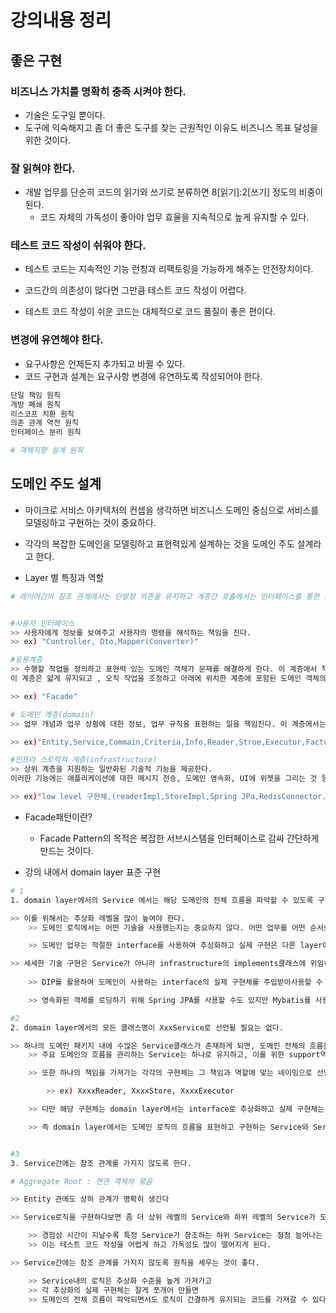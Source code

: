 # 강의내용 정리


## 좋은 구현

### 비즈니스 가치를 명확히 충족 시켜야 한다.

- 기술은 도구일 뿐이다.
- 도구에 익숙해지고 좀 더 좋은 도구를 찾는 근원적인 이유도 비즈니스 목표 달성을 위한 것이다.


### 잘 읽혀야 한다.

- 개발 업무를 단순히 코드의 읽기와 쓰기로 분류하면 8[읽기]:2[쓰기] 정도의 비중이 된다.
    - 코드 자체의 가독성이 좋아야 업무 효율을 지속적으로 높게 유지할 수 있다.

### 테스트 코드 작성이 쉬워야 한다.

- 테스트 코드는 지속적인 기능 런칭과 리팩토링을 가능하게 해주는 안전장치이다.

- 코드간의 의존성이 많다면 그만큼 테스트 코드 작성이 어렵다.
- 테스트 코드 작성이 쉬운 코드는 대체적으로 코드 품질이 좋은 편이다.


### 변경에 유연해야 한다.
- 요구사항은 언제든지 추가되고 바뀔 수 있다.
- 코드 구현과 설계는 요구사항 변경에 유연하도록 작성되어야 한다.

```bash
단일 책임 원칙
개방 폐쇄 원칙
리스코프 치환 원칙
의존 관계 역전 원칙
인터페이스 분리 원칙

# 객체지향 설계 원칙
```

## 도메인 주도 설계

- 마이크로 서비스 아키텍처의 컨셉을 생각하면 비즈니스 도메인 중심으로 서비스를 모델링하고 구현하는 것이 중요하다.

- 각각의 복잡한 도메인을 모델링하고 표현력있게 설계하는 것을 도메인 주도 설계라고 한다.


- Layer 별 특징과 역할

```bash
# 레이어간의 참조 관계에서는 단방향 의존을 유지하고 계층간 호출에서는 인터페이스를 통한 호출이 되도록 한다.


#사용자 인터페이스
>> 사용자에게 정보를 보여주고 사용자의 명령을 해석하는 책임을 진다.
>> ex) "Controller, Dto,Mapper(Converter)"

#응용계층
>> 수행할 작업을 정의하고 표현력 있는 도메인 객체가 문제를 해결하게 한다. 이 계층에서 책임지는 작업은 업무상 중요하거나 다른 시스템의 응용 계층과 상호 작용하는 데 필요한 것들이다.
이 계층은 얇게 유지되고 , 오직 작업을 조정하고 아래에 위치한 계층에 포함된 도메인 객체의 협력자에게 작업을 위임한다.

>> ex) "Facade"

# 도메인 계층(domain)
>> 업무 개념과 업무 상황에 대한 정보, 업무 규칙을 표현하는 일을 책임진다. 이 계층에서는 업무 상황을 반영하는 상태를 제어하고 사용하며, 그와 같은 상태 저장과 관련된 기술적인 세부사항은 인프라 스트럭쳐에 위임한다. 이 계층이 업무용 소프트웨어의 핵심이다.

>> ex)"Entity,Service,Commain,Criteria,Info,Reader,Stroe,Executor,Factory(interface)"

#인프라 스트럭쳐 계층(infrastructure)
>> 상위 계층을 지원하는 일반화된 기술적 기능을 제공한다.
이러한 기능에는 애플리케이션에 대한 메시지 전송, 도메인 영속화, UI에 위젯을 그리는 것 등이 있다.

>> ex)"low level 구현체,(readerImpl,StoreImpl,Spring JPa,RedisConnector..."
```


- Facade패턴이란?
     - Facade Pattern의 목적은 복잡한 서브시스템을 인터페이스로 감싸 간단하게 만드는 것이다.

- 강의 내에서 domain layer 표준 구현

```bash
# 1 
1. domain layer에서의 Service 에서는 해당 도메인의 전체 흐름을 파악할 수 있도록 구현되어야 한다.

>> 이를 위해서는 추상화 레벨을 많이 높여야 한다.
    >> 도메인 로직에서는 어떤 기술을 사용했는지는 중요하지 않다. 어떤 업무를 어떤 순서로 처리했는지가 더욱 중요한 관심사이다.

    >> 도메인 업무는 적절한 interface를 사용하여 추상화하고 실제 구현은 다른 layer에 맡기는게 맞다.

>> 세세한 기술 구현은 Service가 아니라 infrastructure의 implements클래스에 위임하고, Service에서는 이를 활용하기 위한 interface를 선언하고 사용한다.
    
    >> DIP를 활용하여 도메인이 사용하는 interface의 실제 구현체를 주입받아사용할 수 있도록 한다.

    >> 영속화된 객체를 로딩하기 위해 Spring JPA를 사용할 수도 있지만 Mybatis를 사용할 수도 있는 것이다. domain layer에서는 객체를 로딩하기 위한 추상화된 interface를 사용하고, 실제 동작은 하위 layer의 기술 구현체에 맡긴다는 것이 핵심이다. 

#2
2. domain layer에서의 모든 클래스명이 XxxService로 선언될 필요는 없다.

>> 하나의 도메인 패키지 내에 수많은 Service클래스가 존재하게 되면, 도메인 전체의 흐름을 컨트롤하는 Service가 무엇인지 알기 어렵다.
    >> 주요 도메인의 흐름을 관리하는 Service는 하나로 유지하고, 이를 위한 support역할을 하는 클래스는 Service이외의 네이밍을 가져가는 것이 좋다. 

    >> 또한 하나의 책임을 가져가는 각각의 구현체는 그 책임과 역할에 맞는 네이밍으로 선언하는 것이 가독성에 좋다.

        >> ex) XxxxReader, XxxxStore, XxxxExecutor

    >> 다만 해당 구현체는 domain layer에서는 interface로 추상화하고 실제 구현체는 infrastructure layer에서 구현한다.

    >> 즉 domain layer에서는 도메인 로직의 흐름을 표현하고 구현하는 Service와 ServiceImpl이 있지만 그 외의 상세한 구현은 Reader,Store,Executor같은 interface를 선언하여 사용하고 이에 대하 ㄴ실제 구현체는 infrastructure layer에 두고 활용한다 (DIP)


#3 
3. Service간에는 참조 관계를 가지지 않도록 한다.

# Aggregate Root : 연관 객체의 묶음

>> Entity 관에도 상하 관계가 명확히 생긴다

>> Service로직을 구현하다보면 좀 더 상위 레벨의 Service와 하위 레벨의 Service가 도출되기 마련인데, 이런 구조를 허용하게 되면 상위 레벨의 Service가 하위 레벨의 Service를 다수 참조하게 되면서 로직이 구성된다.

    >> 경험상 시간이 지날수록 특정 Service가 참조하는 하위 Service는 점점 늘어나는 경향이 있다.
    >> 이는 테스트 코드 작성을 어렵게 하고 가독성도 많이 떨어지게 된다.

>> Service간에는 참조 관계를 가지지 않도록 원칙을 세우는 것이 좋다.

    >> Service내의 로직은 추상화 수준을 높게 가져가고
    >> 각 추상화의 실제 구현체는 잘게 쪼개어 만들면
    >> 도메인의 전체 흐름이 파악되면서도 로직이 간결하게 유지되는 코드를 가져갈 수 있다. 
    

```